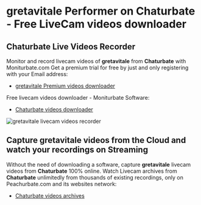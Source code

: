 # gretavitale Performer on Chaturbate - Free LiveCam videos downloader

## Chaturbate Live Videos Recorder

Monitor and record livecam videos of **gretavitale** from **Chaturbate** with Moniturbate.com
Get a premium trial for free by just and only registering with your Email address:
* [gretavitale Premium videos downloader](https://moniturbate.com/request-demo-licence-key.html)

Free livecam videos downloader - Moniturbate Software:
* [Chaturbate videos downloader](https://moniturbate.com/moniturbate-download-software.html)

![gretavitale livecam videos recorder](https://peachurnet.com/templates/moniturbate-software.png)


## Capture gretavitale videos from the Cloud and watch your recordings on Streaming

Without the need of downloading a software, capture **gretavitale** livecam videos from **Chaturbate** 100% online.
Watch Livecam archives from **Chaturbate** unlimitedly from thousands of existing recordings, only on Peachurbate.com and its websites network:
* [Chaturbate videos archives](https://peachurnet.com/)